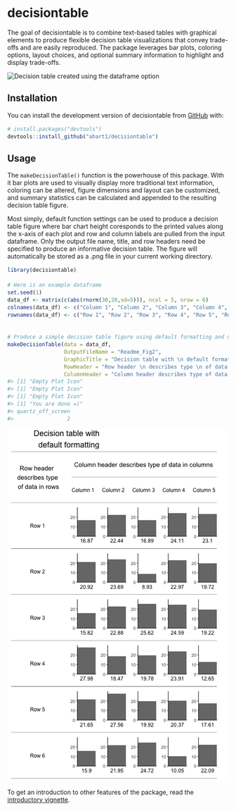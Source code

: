 
<!-- README.md is generated from README.Rmd. Please edit that file -->

# decisiontable

<!-- badges: start -->

<!-- badges: end -->

The goal of decisiontable is to combine text-based tables with graphical
elements to produce flexible decision table visualizations that convey
trade-offs and are easily reproduced. The package leverages bar plots,
coloring options, layout choices, and optional summary information to
highlight and display trade-offs.

![Decision table created using the dataframe
option](Readme_Fig1.png)

## Installation

<!--You can install the released version of decisiontable from [CRAN](https://CRAN.R-project.org) with:

``` r
install.packages("decisiontable", build_vignettes = TRUE)
```

And the development version from [GitHub](https://github.com/) with:
-->

You can install the development version of decisiontable from
[GitHub](https://github.com/) with:

``` r
# install.packages("devtools")
devtools::install_github("ahart1/decisiontable")
```

## Usage

The `makeDecisionTable()` function is the powerhouse of this package.
With it bar plots are used to visually display more traditional text
information, coloring can be altered, figure dimensions and layout can
be customized, and summary statistics can be calculated and appended to
the resulting decision table figure.

Most simply, default function settings can be used to produce a decision
table figure where bar chart height coresponds to the printed values
along the x-axis of each plot and row and column labels are pulled from
the input dataframe. Only the output file name, title, and row headers
need be specified to produce an informative decision table. The figure
will automatically be stored as a .png file in your current working
directory.

``` r
library(decisiontable)

# Here is an example dataframe
set.seed(1)
data_df <- matrix(c(abs(rnorm(30,20,sd=5))), ncol = 5, nrow = 6)
colnames(data_df) <- c("Column 1", "Column 2", "Column 3", "Column 4", "Column 5")
rownames(data_df) <- c("Row 1", "Row 2", "Row 3", "Row 4", "Row 5", "Row 6")


# Produce a simple decision table figure using default formatting and minimal input
makeDecisionTable(data = data_df,
                  OutputFileName = "Readme_Fig2",
                  GraphicTitle = "Decision table with \n default formatting",
                  RowHeader = "Row header \n describes type \n of data in rows",
                  ColumnHeader = "Column header describes type of data in columns")
#> [1] "Empty Plot Icon"
#> [1] "Empty Plot Icon"
#> [1] "Empty Plot Icon"
#> [1] "You are done =)"
#> quartz_off_screen 
#>                 2
```

![Decision table created using the dataframe option](Readme_Fig2.png)

To get an introduction to other features of the package, read the
[introductory
vignette](https://github.com/ahart1/decisiontable/blob/master/vignettes/decisiontable.html).
